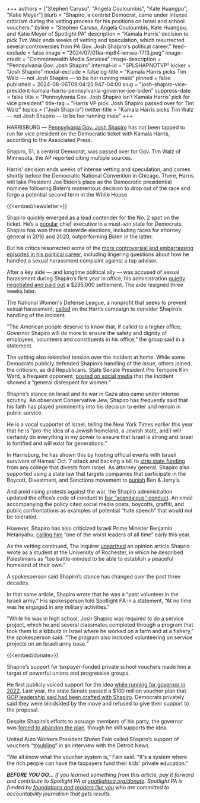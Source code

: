 +++
authors = ["Stephen Caruso", "Angela Couloumbis", "Kate Huangpu", "Katie Meyer"]
blurb = "Shapiro, a centrist Democrat, came under intense criticism during the vetting process for his positions on Israel and school vouchers."
byline = "Stephen Caruso, Angela Couloumbis, Kate Huangpu, and Katie Meyer of Spotlight PA"
description = "Kamala Harris' decision to pick Tim Walz ends weeks of vetting and speculation, which resurrected several controversies from PA Gov. Josh Shapiro's political career."
feed-exclude = false
image = "2024/07/01ka-mp84-emwa-17f3.jpeg"
image-credit = "Commonwealth Media Services"
image-description = "Pennsylvania Gov. Josh Shapiro"
internal-id = "SPLSHAPNOTVP"
kicker = "Josh Shapiro"
modal-exclude = false
og-title = "Kamala Harris picks Tim Walz — not Josh Shapiro — to be her running mate"
pinned = false
published = 2024-08-06T09:04:25.947-04:00
slug = "josh-shapiro-vice-president-kamala-harris-pennsylvania-governor-joe-biden"
suppress-date = false
title = "Pennsylvania Gov. Josh Shapiro isn’t Kamala Harris’ pick for vice president"
title-tag = "Harris VP pick: Josh Shapiro passed over for Tim Walz"
topics = ["Josh Shapiro"]
twitter-title = "Kamala Harris picks Tim Walz — not Josh Shapiro — to be her running mate"
+++

HARRISBURG — <a href="https://www.spotlightpa.org/topics/josh-shapiro/">Pennsylvania Gov. Josh Shapiro</a> has not been tapped to run for vice president on the Democratic ticket with Kamala Harris, according to the Associated Press.

Shapiro, 51, a centrist Democrat, was passed over for Gov. Tim Walz of Minnesota, the AP reported citing multiple sources.

Harris’ decision ends weeks of intense vetting and speculation, and comes shortly before the Democratic National Convention in Chicago. There, Harris will take President Joe Biden’s place as the Democratic presidential nominee following Biden’s momentous decision to drop out of the race and forgo a potential second term in the White House.

{{<embed/newsletter>}}

Shapiro quickly emerged as a lead contender for the No. 2 spot on the ticket. He’s a <a href="https://www.abc27.com/pennsylvania-politics/new-poll-highlights-josh-shapiro-approval-rating-during-vp-search/">popular</a> chief executive in a must-win state for Democrats. Shapiro has won three statewide elections, including races for attorney general in 2016 and 2020, outperforming Biden in the latter.

But his critics resurrected some of the <a href="https://www.spotlightpa.org/news/2024/08/pennsylvania-josh-shapiro-vice-president-voucher-israel-mike-vereb/">more controversial and embarrassing episodes in his political career</a>, including lingering questions about how he handled a sexual harassment complaint against a top advisor.

After a key aide — and longtime political ally —&nbsp;was accused of sexual harassment during Shapiro’s first year in office, his administration <a href="https://www.spotlightpa.org/news/2023/10/pennsylvania-josh-shapiro-mike-vereb-sexual-harassment-settlement-amount/">quietly negotiated and paid out</a> a $295,000 settlement. The aide resigned three weeks later.

The National Women&#39;s Defense League, a nonprofit that seeks to prevent sexual harassment, <a href="https://x.com/NWDefenseLeague/status/1818684740414640207">called</a> on the Harris campaign to consider Shapiro’s handling of the incident.

&#34;The American people deserve to know that, if called to a higher office, Governor Shapiro will do more to ensure the safety and dignity of employees, volunteers and constituents in his office,” the group said in a statement.

The vetting also rekindled tension over the incident at home. While some Democrats publicly defended Shapiro’s handling of the issue, others joined the criticism, as did Republicans. State Senate President Pro Tempore Kim Ward, a frequent opponent, <a href="https://x.com/SenatorKimWard/status/1819843778665959850">posted on social media</a> that the incident showed a “general disrespect for women.”

Shapiro’s stance on Israel and its war in Gaza also came under intense scrutiny. An observant Conservative Jew, Shapiro has frequently said that his faith has played prominently into his decision to enter and remain in public service.

He is a vocal supporter of Israel, telling the New York Times earlier this year that he is “pro-the idea of a Jewish homeland, a Jewish state, and I will certainly do everything in my power to ensure that Israel is strong and Israel is fortified and will exist for generations.”

In Harrisburg, he has shown this by hosting official events with Israeli survivors of Hamas’ Oct. 7 attack and backing a bill to <a href="https://www.spotlightpa.org/news/2024/06/pennsylvania-colleges-universities-israel-divestment-boycott-ban-legislature/">strip state funding</a> from any college that divests from Israel. As attorney general, Shapiro also supported using a state law that targets companies that participate in the Boycott, Divestment, and Sanctions movement to <a href="https://delawarevalleyjournal.com/garrity-shapiro-back-anti-bds-action-against-ben-jerrys/">punish</a> Ben &amp; Jerry’s.

And amid rising protests against the war, the Shapiro administration updated the office’s code of conduct to <a href="https://www.spotlightpa.org/news/2024/05/pennsylvania-josh-shapiro-israel-gaza-protests-palestine-executive-order/">bar “scandalous” conduct</a>. An email accompanying the policy cited social media posts, boycotts, graffiti, and public confrontations as examples of potential “hate speech” that would not be tolerated.

However, Shapiro has also criticized Israeli Prime Minister Benjamin Netanyahu, <a href="https://politicalwire.com/2024/01/13/josh-shapiro-says-netanyahu-is-one-of-the-worst/">calling him</a> “one of the worst leaders of all time” early this year.

As the vetting continued, The Inquirer <a href="https://www.inquirer.com/politics/election/josh-shapiro-israel-gaza-peace-column-vice-president-20240802.html">unearthed</a> an opinion article Shaprio wrote as a student at the University of Rochester, in which he described Palestinians as “too battle-minded to be able to establish a peaceful homeland of their own.”

A spokesperson said Shapiro’s stance has changed over the past three decades.

In that same article, Shapiro wrote that he was a “past volunteer in the Israeli army.” His spokesperson told Spotlight PA in a statement, “At no time was he engaged in any military activities.&#34;

&#34;While he was in high school, Josh Shapiro was required to do a service project, which he and several classmates completed through a program that took them to a kibbutz in Israel where he worked on a farm and at a fishery,” the spokesperson said. “The program also included volunteering on service projects on an Israeli army base.”

{{<embed/donate>}}

Shapiro’s support for taxpayer-funded private school vouchers made him a target of powerful unions and progressive groups.

He first publicly voiced support for the idea <a href="https://www.spotlightpa.org/news/2024/07/josh-shapiro-vice-president-school-choice-voucher/">while running for governor in 2022</a>. Last year, the state Senate passed a $100 million voucher plan that <a href="https://www.spotlightpa.org/news/2023/06/pa-senate-budget-private-school-voucher-pass-house-leaves/">GOP leadership said had been crafted with Shapiro</a>. Democrats privately said they were blindsided by the move and refused to give their support to the proposal.

Despite Shapiro’s efforts to assuage members of his party, the governor was <a href="https://www.spotlightpa.org/news/2023/07/pennsylvania-budget-josh-shapiro-education-school-vouchers-deal/">forced to abandon the plan</a>, though he still supports the idea.

United Auto Workers President Shawn Fain called Shapiro’s support of vouchers “<a href="https://www.detroitnews.com/story/news/politics/2024/08/01/uaw-president-shawn-fain-voices-concerns-about-mark-kelly-josh-shapiro-kamala-harris-vp-andy-beshear/74635714007/">troubling</a>” in an interview with the Detroit News.

&#34;We all know what the voucher system is,&#34; Fain said. &#34;It&#39;s a system where the rich people can have the taxpayers fund their kids&#39; private education.&#34;

<strong><em>BEFORE YOU GO…</em></strong><em> If you learned something from this article, pay it forward and contribute to Spotlight PA at </em><a href="https://www.spotlightpa.org/donate"><em>spotlightpa.org/donate</em></a><em>. Spotlight PA is funded by</em><a href="https://www.spotlightpa.org/support"><em> foundations and readers like you</em></a><em> who are committed to accountability journalism that gets results.</em>


